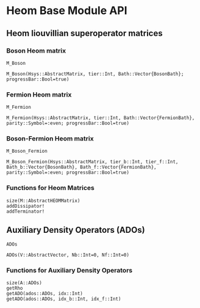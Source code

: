 # Heom Base Module API

## Heom liouvillian superoperator matrices

### Boson Heom matrix
```@docs
M_Boson
```

```@docs
M_Boson(Hsys::AbstractMatrix, tier::Int, Bath::Vector{BosonBath}; progressBar::Bool=true)
```

### Fermion Heom matrix
```@docs
M_Fermion
```

```@docs
M_Fermion(Hsys::AbstractMatrix, tier::Int, Bath::Vector{FermionBath}, parity::Symbol=:even; progressBar::Bool=true)
```

### Boson-Fermion Heom matrix
```@docs
M_Boson_Fermion
```

```@docs
M_Boson_Fermion(Hsys::AbstractMatrix, tier_b::Int, tier_f::Int, Bath_b::Vector{BosonBath}, Bath_f::Vector{FermionBath}, parity::Symbol=:even; progressBar::Bool=true)
```

### Functions for Heom Matrices
```@docs
size(M::AbstractHEOMMatrix)
addDissipator!
addTerminator!
```

## Auxiliary Density Operators (ADOs)
```@docs
ADOs
```

```@docs
ADOs(V::AbstractVector, Nb::Int=0, Nf::Int=0)
```

### Functions for Auxiliary Density Operators
```@docs
size(A::ADOs)
getRho
getADO(ados::ADOs, idx::Int)
getADO(ados::ADOs, idx_b::Int, idx_f::Int)
```